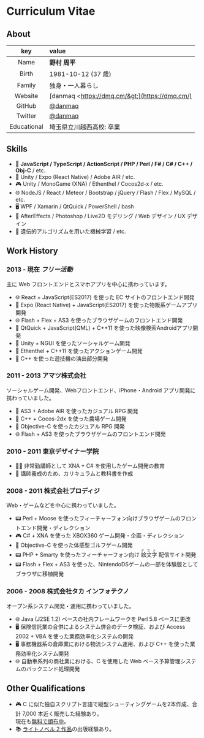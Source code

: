 # Curriculum Vitae

## About

|key|value|
|:--:|:---|
|Name|__野村 周平__|
|Birth|1981-10-12 (37 歳)|
|Family|独身・一人暮らし|
|Website|[danmaq &lt;https://dmq.cm/&gt;](https://dmq.cm/)|
|GitHub|[@danmaq](https://github.com/danmaq)|
|Twitter|[@danmaq](https://twitter.com/danmaq)|
|Educational|埼玉県立川越西高校: 卒業|

## Skills

- 📝 __JavaScript / TypeScript / ActionScript / PHP / Perl / F# / C# / C++ / Obj-C__ / etc.
- 📱 Unity / Expo (React Native) / Adobe AIR / etc.
- 🎮 Unity / MonoGame (XNA) / Ethenthel / Cocos2d-x / etc.
- 🌐 NodeJS / React / Meteor / Bootstrap / jQuery / Flash / Flex / MySQL / etc.
- 🖥 WPF / Xamarin / QtQuick / PowerShell / bash
- 🎨 AfterEffects / Photoshop / Live2D モデリング / Web デザイン / UX デザイン
- 🤖 遺伝的アルゴリズムを用いた機械学習 / etc.

## Work History

### 2013 - 現在 _フリー活動_

主に Web フロントエンドとスマホアプリを中心に携わっています。

- 🌐 React + JavaScript(ES2017) を使った EC サイトのフロントエンド開発
- 📱 Expo (React Native) + JavaScript(ES2017) を使った物販系ゲームアプリ開発
- 🌐 Flash + Flex + AS3 を使ったブラウザゲームのフロントエンド開発
- 📱 QtQuick + JavaScript(QML) + C++11 を使った映像検索Androidアプリ開発
- 📱 Unity + NGUI を使ったソーシャルゲーム開発
- 📱 Ethenthel + C++11 を使ったアクションゲーム開発
- 🎰 C++ を使った遊技機の演出部分開発

### 2011 - 2013 アマツ株式会社

ソーシャルゲーム開発、Webフロントエンド、iPhone・Android アプリ開発に携わっていました。

- 📱 AS3 + Adobe AIR を使ったカジュアル RPG 開発
- 📱 C++ + Cocos-2dx を使った農場ゲーム開発
- 📱 Objective-C を使ったカジュアル RPG 開発
- 🌐 Flash + AS3 を使ったブラウザゲームのフロントエンド開発

### 2010 - 2011 東京デザイナー学院

- 👨‍🏫 非常勤講師として XNA + C# を使用したゲーム開発の教育
- 📖 講師養成のため、カリキュラムと教科書を作成

### 2008 - 2011 株式会社プロディジ

Web・ゲームなどを中心に携わっていました。

- 📟 Perl + Moose を使ったフィーチャーフォン向けブラウザゲームのフロントエンド開発・ディレクション
- 🎮 C# + XNA を使った XBOX360 ゲーム開発・企画・ディレクション
- 📱 Objective-C を使った体感型ゴルフゲーム開発
- 📟 PHP + Smarty を使ったフィーチャーフォン向け<ruby>
絵文字<rp>(</rp><rt>デコメ</rt><rp>)</rp>
</ruby>配信サイト開発
- 📟 Flash + Flex + AS3 を使った、NintendoDSゲームの一部を体験版としてブラウザに移植開発

### 2006 - 2008 株式会社タカ インフォテクノ

オープン系システム開発・運用に携わっていました。

- 🌐 Java (J2SE 1.2) ベースの社内フレームワークを Perl 5.8 ベースに更改
- 🖥 保険信託業の合併によるシステム併合のデータ検証、および Access 2002 + VBA を使った業務効率化システムの開発
- 🖥 事務機器系の倉庫業における物流システム運用、および C++ を使った業務効率化システム開発
- 🌐 自動車系列の商社業における、C を使用した Web ベース予算管理システムのバックエンド処理開発

## Other Qualifications

- 🎮 C に似た独自スクリプト言語で縦型シューティングゲームを2本作成、合計 7,000 本近く販売した経験あり。  
  現在も[無料で頒布中](https://github.com/danmaq/touhou-ctc-danmakufu)。
- 📚 [ライトノベル](https://amzn.to/2zuKTXS)[ 2 作品](https://bookwalker.jp/debe42447a-e129-415a-8d46-a6873232200b/)の出版経験あり。

